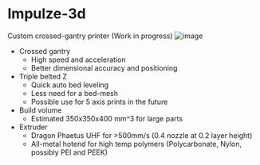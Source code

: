 # Impulze-3d
Custom crossed-gantry printer (Work in progress)
![image](https://github.com/Karatekid38/Impulze-3d/assets/62526473/cb645036-384f-4981-8beb-5454f8fdb379)
- Crossed gantry
  - High speed and acceleration
  - Better dimensional accuracy and positioning
- Triple belted Z
  - Quick auto bed leveling
  - Less need for a bed-mesh
  - Possible use for 5 axis prints in the future
- Build volume
  - Estimated 350x350x400 mm^3 for large parts
- Extruder
  - Dragon Phaetus UHF for >500mm/s (0.4 nozzle at 0.2 layer height)
  - All-metal hotend for high temp polymers (Polycarbonate, Nylon, possibly PEI and PEEK)
